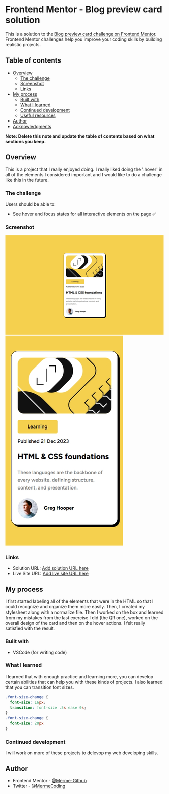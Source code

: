 # Frontend Mentor - Blog preview card solution

This is a solution to the [Blog preview card challenge on Frontend Mentor](https://www.frontendmentor.io/challenges/blog-preview-card-ckPaj01IcS). Frontend Mentor challenges help you improve your coding skills by building realistic projects. 

## Table of contents

- [Overview](#overview)
  - [The challenge](#the-challenge)
  - [Screenshot](#screenshot)
  - [Links](#links)
- [My process](#my-process)
  - [Built with](#built-with)
  - [What I learned](#what-i-learned)
  - [Continued development](#continued-development)
  - [Useful resources](#useful-resources)
- [Author](#author)
- [Acknowledgments](#acknowledgments)

**Note: Delete this note and update the table of contents based on what sections you keep.**

## Overview
This is a project that I really enjoyed doing. I really liked doing the ':hover' in all of the elements I considered important and I would like to do a challenge like this in the future.

### The challenge

Users should be able to:

- See hover and focus states for all interactive elements on the page ✅

### Screenshot

![](./screenshots/desktop.jpeg)
![](./screenshots/mobile.jpeg)

### Links

- Solution URL: [Add solution URL here](https://your-solution-url.com)
- Live Site URL: [Add live site URL here](https://your-live-site-url.com)

## My process
I first started labeling all of the elements that were in the HTML so that I could recognize and organize them more easily. Then, I created my stylesheet along with a normalize file. Then I worked on the box and learned from my mistakes from the last exercise I did (the QR one), worked on the overall design of the card and then on the hover actions. I felt really satisfied with the result.

### Built with

- VSCode (for writing code)

### What I learned
I learned that with enough practice and learning more, you can develop certain abilities that can help you with these kinds of projects. I also learned that you can transition font sizes.

```css
.font-size-change {
  font-size: 16px;
  transition: font-size .5s ease 0s;
}
.font-size-change {
  font-size: 20px
}
```
### Continued development
I will work on more of these projects to delevop my web developing skills.

## Author

- Frontend Mentor - [@Merme-Github](https://www.frontendmentor.io/profile/Merme-GitHub)
- Twitter - [@MermeCoding](https://www.twitter.com/MermeCoding)

